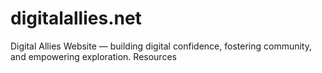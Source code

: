 # digitalallies.net

Digital Allies Website — building digital confidence, fostering community, and empowering exploration.  Resources
